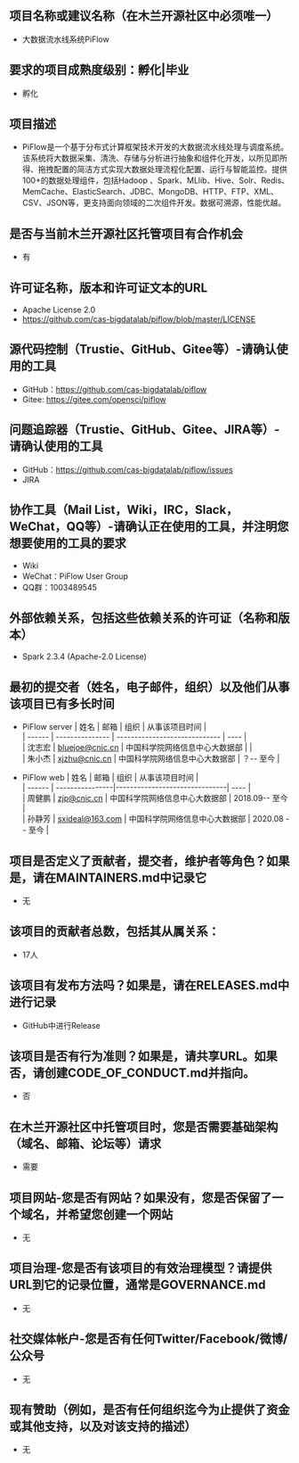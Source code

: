 ## 项目名称或建议名称（在木兰开源社区中必须唯一）  
- 大数据流水线系统PiFlow

## 要求的项目成熟度级别：孵化|毕业  
- 孵化

## 项目描述  
- PiFlow是一个基于分布式计算框架技术开发的大数据流水线处理与调度系统。该系统将大数据采集、清洗、存储与分析进行抽象和组件化开发，以所见即所得、拖拽配置的简洁方式实现大数据处理流程化配置、运行与智能监控。提供100+的数据处理组件，包括Hadoop 、Spark、MLlib、Hive、Solr、Redis、MemCache、ElasticSearch、JDBC、MongoDB、HTTP、FTP、XML、CSV、JSON等，更支持面向领域的二次组件开发。数据可溯源，性能优越。

## 是否与当前木兰开源社区托管项目有合作机会  
- 有

## 许可证名称，版本和许可证文本的URL
 - Apache License 2.0  
 - https://github.com/cas-bigdatalab/piflow/blob/master/LICENSE  

## 源代码控制（Trustie、GitHub、Gitee等）-请确认使用的工具  
 - GitHub：https://github.com/cas-bigdatalab/piflow
 - Gitee: https://gitee.com/opensci/piflow  

## 问题追踪器（Trustie、GitHub、Gitee、JIRA等）-请确认使用的工具  
 - GitHub：https://github.com/cas-bigdatalab/piflow/issues
 - JIRA

## 协作工具（Mail List，Wiki，IRC，Slack，WeChat，QQ等）-请确认正在使用的工具，并注明您想要使用的工具的要求  
 - Wiki
 - WeChat：PiFlow User Group
 - QQ群：1003489545
 

## 外部依赖关系，包括这些依赖关系的许可证（名称和版本）  
 - Spark 2.3.4 (Apache-2.0 License)

## 最初的提交者（姓名，电子邮件，组织）以及他们从事该项目已有多长时间  

  - PiFlow server
   | 姓名   | 邮箱 | 组织 | 从事该项目时间 |  
   | ------ | --------------- | ----------------------------- | ----    |  
   | 沈志宏 | bluejoe@cnic.cn | 中国科学院网络信息中心大数据部 |         |  
   | 朱小杰 | xjzhu@cnic.cn | 中国科学院网络信息中心大数据部 | ？-- 至今 |  

  - PiFlow web
   | 姓名   | 邮箱            | 组织                          | 从事该项目时间 |  
   | ------ | ----------------|-------------------------------| ----            |  
   | 周健鹏 | zjp@cnic.cn     | 中国科学院网络信息中心大数据部 | 2018.09-- 至今  |  
   | 孙静芳 | sxideal@163.com | 中国科学院网络信息中心大数据部 | 2020.08 -- 至今 |  
   


## 项目是否定义了贡献者，提交者，维护者等角色？如果是，请在MAINTAINERS.md中记录它  
- 无

## 该项目的贡献者总数，包括其从属关系：  
- 17人

## 该项目有发布方法吗？如果是，请在RELEASES.md中进行记录  
- GitHub中进行Release

## 该项目是否有行为准则？如果是，请共享URL。如果否，请创建CODE_OF_CONDUCT.md并指向。  
- 否

## 在木兰开源社区中托管项目时，您是否需要基础架构（域名、邮箱、论坛等）请求   
- 需要

## 项目网站-您是否有网站？如果没有，您是否保留了一个域名，并希望您创建一个网站  
- 无

## 项目治理-您是否有该项目的有效治理模型？请提供URL到它的记录位置，通常是GOVERNANCE.md  
- 无

## 社交媒体帐户-您是否有任何Twitter/Facebook/微博/公众号  
- 无

## 现有赞助（例如，是否有任何组织迄今为止提供了资金或其他支持，以及对该支持的描述）
- 无
